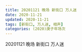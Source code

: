 ```yaml
---
title: 20201121 晚场 新街口 万人迷 
date: 2020-11-21
updated: 2020-11-21
tags: [新街口, 万人迷, 相声] 
categories: (2020)庚子年场次
---
```

20201121 晚场 新街口 万人迷 


